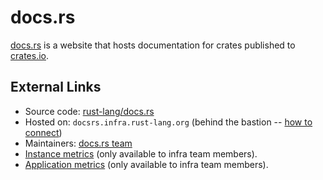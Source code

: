 # docs.rs

[docs.rs](https://docs.rs/) is a website that hosts documentation for crates published to [crates.io](https://crates.io/).

## External Links

* Source code: [rust-lang/docs.rs][repo]
* Hosted on: `docsrs.infra.rust-lang.org` (behind the bastion -- [how to connect][bastion-connect])
* Maintainers: [docs.rs team]
* [Instance metrics][grafana-instance] (only available to infra team members).
* [Application metrics][grafana-app] (only available to infra team members).

[repo]: https://github.com/rust-lang/docs.rs
[grafana-instance]: https://grafana.rust-lang.org/d/rpXrFfKWz/instance-metrics?orgId=1&var-instance=docsrs.infra.rust-lang.org:9100
[grafana-app]: https://grafana.rust-lang.org/d/-wWFg2cZz/docs-rs?orgId=1
[bastion-connect]: https://github.com/rust-lang/infra-team/blob/master/docs/hosts/bastion.md#logging-into-servers-through-the-bastion
[docs.rs team]: https://www.rust-lang.org/governance/teams/dev-tools#docs-rs
